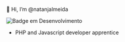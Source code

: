 👋 Hi, I’m @natanjalmeida

![Badge em Desenvolvimento](http://img.shields.io/static/v1?label=STATUS&message=EM%20DESENVOLVIMENTO&color=GREEN&style=for-the-badge)


- PHP and Javascript developer apprentice

<!---
natanjalmeida/natanjalmeida is a ✨ special ✨ repository because its `README.md` (this file) appears on your GitHub profile.
You can click the Preview link to take a look at your changes.
--->
